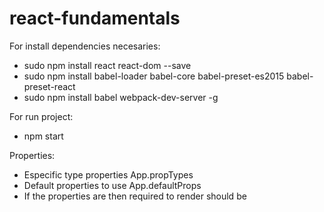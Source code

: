 # react-fundamentals

For install dependencies necesaries:

* sudo npm install react react-dom --save
* sudo npm install babel-loader babel-core babel-preset-es2015 babel-preset-react
* sudo npm install babel webpack-dev-server -g 

For run project:

* npm start

Properties:

* Especific type properties App.propTypes
* Default properties to use App.defaultProps
* If the properties are then required to render should be